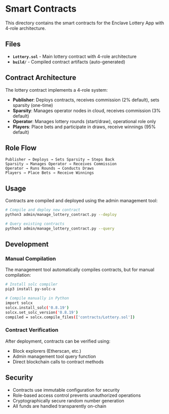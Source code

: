 # Smart Contracts

This directory contains the smart contracts for the Enclave Lottery App with 4-role architecture.

## Files

- **`Lottery.sol`** - Main lottery contract with 4-role architecture
- **`build/`** - Compiled contract artifacts (auto-generated)

## Contract Architecture

The lottery contract implements a 4-role system:

- **Publisher**: Deploys contracts, receives commission (2% default), sets sparsity (one-time)
- **Sparsity**: Manages operator nodes in cloud, receives commission (3% default)
- **Operator**: Manages lottery rounds (start/draw), operational role only
- **Players**: Place bets and participate in draws, receive winnings (95% default)

## Role Flow

```
Publisher → Deploys → Sets Sparsity → Steps Back
Sparsity → Manages Operator → Receives Commission  
Operator → Runs Rounds → Conducts Draws
Players → Place Bets → Receive Winnings
```

## Usage

Contracts are compiled and deployed using the admin management tool:

```bash
# Compile and deploy new contract
python3 admin/manage_lottery_contract.py --deploy

# Query existing contracts
python3 admin/manage_lottery_contract.py --query
```

## Development

### Manual Compilation

The management tool automatically compiles contracts, but for manual compilation:

```bash
# Install solc compiler
pip3 install py-solc-x

# Compile manually in Python
import solcx
solcx.install_solc('0.8.19')
solcx.set_solc_version('0.8.19')
compiled = solcx.compile_files(['contracts/Lottery.sol'])
```

### Contract Verification

After deployment, contracts can be verified using:

- Block explorers (Etherscan, etc.)
- Admin management tool query function
- Direct blockchain calls to contract methods

## Security

- Contracts use immutable configuration for security
- Role-based access control prevents unauthorized operations
- Cryptographically secure random number generation
- All funds are handled transparently on-chain